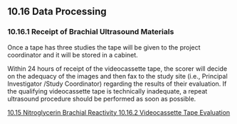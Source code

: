 ## 10.16 Data Processing

### 10.16.1 Receipt of Brachial Ultrasound Materials

Once a tape has three studies the tape will be given to the project coordinator and it will be stored in a cabinet.

Within 24 hours of receipt of the videocassette tape, the scorer will decide on the adequacy of the images and then fax to the study site (i.e., Principal Investigator /Study Coordinator) regarding the results of their evaluation. If the qualifying videocassette tape is technically inadequate, a repeat ultrasound procedure should be performed as soon as possible.


<div class="center">
<div class="btn-group">
  <a href=":pages_path:/manuals/brachial-reactivity/10-15-nitroglycerin.md" class="btn btn-default">
    <span class="glyphicon glyphicon-chevron-left"></span>
    10.15 Nitroglycerin
  </a>

  <a href=":pages_path:/manuals/brachial-reactivity" class="btn btn-default">
    <span class="glyphicon glyphicon-chevron-up"></span>
    Brachial Reactivity
  </a>

  <a href=":pages_path:/manuals/brachial-reactivity/10-16-02-00-tape-evaluation.md" class="btn btn-success">
    10.16.2 Videocassette Tape Evaluation
    <span class="glyphicon glyphicon-chevron-right"></span>
  </a>
</div>
</div>
